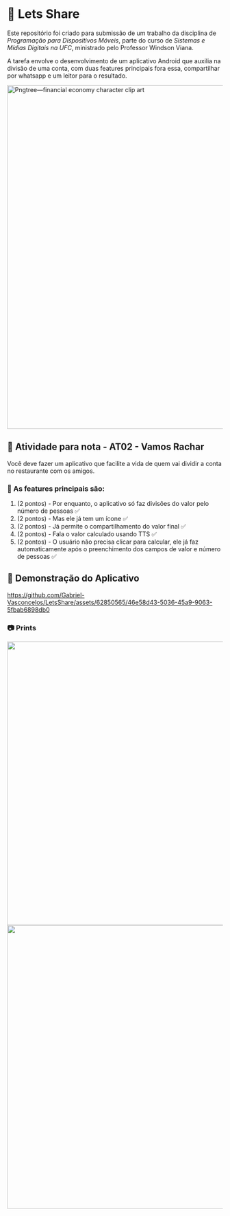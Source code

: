 # 💸 Lets Share
Este repositório foi criado para submissão de um trabalho da disciplina de _Programação para Dispositivos Móveis_, parte do curso de _Sistemas e Mídias Digitais na UFC_, ministrado pelo Professor Windson Viana.

A tarefa envolve o desenvolvimento de um aplicativo Android que auxilia na divisão de uma conta, com duas features principais fora essa, compartilhar por whatsapp e um leitor para o resultado.

<img src="https://github.com/Gabriel-Vasconcelos/LetsShare/assets/62850565/eec6c39d-f85b-4f30-abc3-8d1bc2251c6e" alt="Pngtree—financial economy character clip art" width="auto" height="800">

## :notebook: Atividade para nota - AT02 - Vamos Rachar

Você deve fazer um aplicativo que facilite a vida de quem vai dividir a conta no restaurante com os amigos.

### :hammer: As features principais são:

1. (2 pontos) - Por enquanto, o aplicativo só faz divisões do valor pelo número de pessoas :white_check_mark:
2. (2 pontos) - Mas ele já tem um ícone :white_check_mark:
3. (2 pontos) - Já permite o compartilhamento do valor final :white_check_mark:
4. (2 pontos) - Fala o valor calculado usando TTS :white_check_mark:
5. (2 pontos) - O usuário não precisa clicar para calcular, ele já faz automaticamente após o preenchimento dos campos de valor e número de pessoas :white_check_mark:

## :iphone: Demonstração do Aplicativo


https://github.com/Gabriel-Vasconcelos/LetsShare/assets/62850565/46e58d43-5036-45a9-9063-5fbab6898db0 

### :camera: Prints
<img src="https://github.com/Gabriel-Vasconcelos/LetsShare/assets/62850565/d6b6ff98-09b1-450e-8dd1-fd882a4ed45a" alt="" width="auto" height="660">
<img src="https://github.com/Gabriel-Vasconcelos/LetsShare/assets/62850565/292671fe-2090-4322-8911-1c900c439bc3" alt="" width="auto" height="660">
